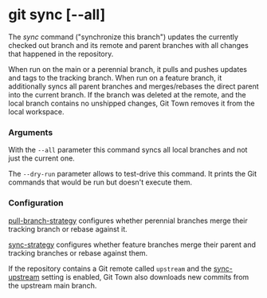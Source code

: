 # git sync [--all]

The _sync_ command ("synchronize this branch") updates the currently checked out
branch and its remote and parent branches with all changes that happened in the
repository.

When run on the main or a perennial branch, it pulls and pushes updates and tags
to the tracking branch. When run on a feature branch, it additionally syncs all
parent branches and merges/rebases the direct parent into the current branch. If
the branch was deleted at the remote, and the local branch contains no unshipped
changes, Git Town removes it from the local workspace.

### Arguments

With the `--all` parameter this command syncs all local branches and not just
the current one.

The `--dry-run` parameter allows to test-drive this command. It prints the Git
commands that would be run but doesn't execute them.

### Configuration

[pull-branch-strategy](../preferences/pull-branch-strategy.md) configures
whether perennial branches merge their tracking branch or rebase against it.

[sync-strategy](../preferences/sync-strategy.md) configures whether feature
branches merge their parent and tracking branches or rebase against them.

If the repository contains a Git remote called `upstream` and the
[sync-upstream](../preferences/sync-upstream.md) setting is enabled, Git Town
also downloads new commits from the upstream main branch.
